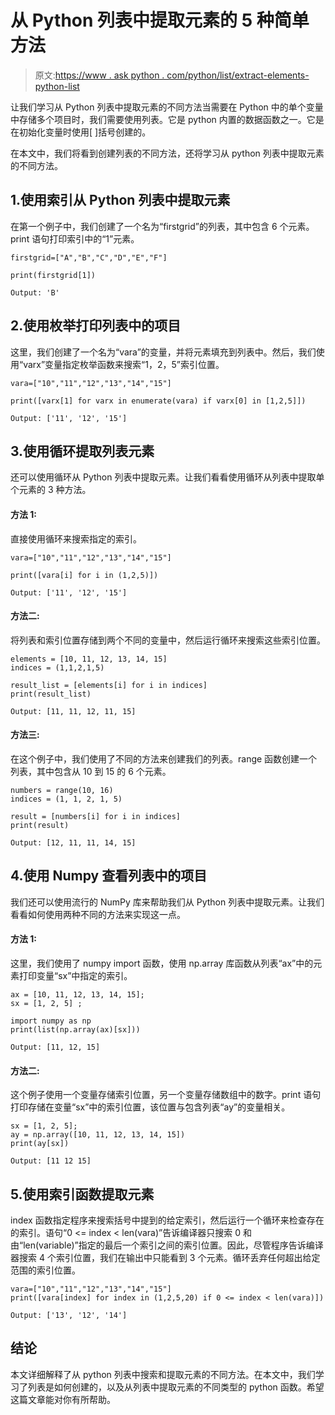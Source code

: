 # 从 Python 列表中提取元素的 5 种简单方法

> 原文:[https://www . ask python . com/python/list/extract-elements-python-list](https://www.askpython.com/python/list/extract-elements-python-list)

让我们学习从 Python 列表中提取元素的不同方法当需要在 Python 中的单个变量中存储多个项目时，我们需要使用列表。它是 python 内置的数据函数之一。它是在初始化变量时使用[ ]括号创建的。

在本文中，我们将看到创建列表的不同方法，还将学习从 python 列表中提取元素的不同方法。

## 1.使用索引从 Python 列表中提取元素

在第一个例子中，我们创建了一个名为“firstgrid”的列表，其中包含 6 个元素。print 语句打印索引中的“1”元素。

```
firstgrid=["A","B","C","D","E","F"]

print(firstgrid[1])

```

```
Output: 'B'

```

## 2.使用枚举打印列表中的项目

这里，我们创建了一个名为“vara”的变量，并将元素填充到列表中。然后，我们使用“varx”变量指定枚举函数来搜索“1，2，5”索引位置。

```
vara=["10","11","12","13","14","15"]

print([varx[1] for varx in enumerate(vara) if varx[0] in [1,2,5]])

```

```
Output: ['11', '12', '15']

```

## 3.使用循环提取列表元素

还可以使用循环从 Python 列表中提取元素。让我们看看使用循环从列表中提取单个元素的 3 种方法。

#### 方法 1:

直接使用循环来搜索指定的索引。

```
vara=["10","11","12","13","14","15"]

print([vara[i] for i in (1,2,5)])

```

```
Output: ['11', '12', '15']

```

#### 方法二:

将列表和索引位置存储到两个不同的变量中，然后运行循环来搜索这些索引位置。

```
elements = [10, 11, 12, 13, 14, 15]
indices = (1,1,2,1,5)

result_list = [elements[i] for i in indices]
print(result_list)

```

```
Output: [11, 11, 12, 11, 15]

```

#### 方法三:

在这个例子中，我们使用了不同的方法来创建我们的列表。range 函数创建一个列表，其中包含从 10 到 15 的 6 个元素。

```
numbers = range(10, 16)
indices = (1, 1, 2, 1, 5)

result = [numbers[i] for i in indices]
print(result)

```

```
Output: [12, 11, 11, 14, 15]

```

## 4.使用 Numpy 查看列表中的项目

我们还可以使用流行的 NumPy 库来帮助我们从 Python 列表中提取元素。让我们看看如何使用两种不同的方法来实现这一点。

#### 方法 1:

这里，我们使用了 numpy import 函数，使用 np.array 库函数从列表“ax”中的元素打印变量“sx”中指定的索引。

```
ax = [10, 11, 12, 13, 14, 15];
sx = [1, 2, 5] ;

import numpy as np
print(list(np.array(ax)[sx]))

```

```
Output: [11, 12, 15]

```

#### 方法二:

这个例子使用一个变量存储索引位置，另一个变量存储数组中的数字。print 语句打印存储在变量“sx”中的索引位置，该位置与包含列表“ay”的变量相关。

```
sx = [1, 2, 5];
ay = np.array([10, 11, 12, 13, 14, 15])
print(ay[sx])

```

```
Output: [11 12 15]

```

## 5.使用索引函数提取元素

index 函数指定程序来搜索括号中提到的给定索引，然后运行一个循环来检查存在的索引。语句“0 <= index < len(vara)”告诉编译器只搜索 0 和由“len(variable)”指定的最后一个索引之间的索引位置。因此，尽管程序告诉编译器搜索 4 个索引位置，我们在输出中只能看到 3 个元素。循环丢弃任何超出给定范围的索引位置。

```
vara=["10","11","12","13","14","15"]
print([vara[index] for index in (1,2,5,20) if 0 <= index < len(vara)])

```

```
Output: ['13', '12', '14']

```

## 结论

本文详细解释了从 python 列表中搜索和提取元素的不同方法。在本文中，我们学习了列表是如何创建的，以及从列表中提取元素的不同类型的 python 函数。希望这篇文章能对你有所帮助。